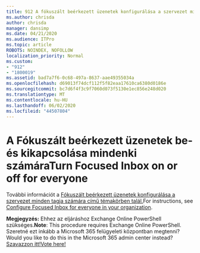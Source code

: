 ```yaml
---
title: 912 A fókuszált beérkezett üzenetek konfigurálása a szervezet minden tagja számára
ms.author: chrisda
author: chrisda
manager: dansimp
ms.date: 04/21/2020
ms.audience: ITPro
ms.topic: article
ROBOTS: NOINDEX, NOFOLLOW
localization_priority: Normal
ms.custom:
- "912"
- "1800019"
ms.assetid: bad7a7f6-0c68-497a-8637-aae49355034a
ms.openlocfilehash: d69013f74dcf112f5f82eaa17610ca6380d0186e
ms.sourcegitcommit: bc7d6f4f3c9f7060d073f5130e1ec856e248d020
ms.translationtype: MT
ms.contentlocale: hu-HU
ms.lasthandoff: 06/02/2020
ms.locfileid: "44507804"
---
```

# <a name="turn-focused-inbox-on-or-off-for-everyone"></a><span data-ttu-id="03031-102">A Fókuszált beérkezett üzenetek be- és kikapcsolása mindenki számára</span><span class="sxs-lookup"><span data-stu-id="03031-102">Turn Focused Inbox on or off for everyone</span></span>

<span data-ttu-id="03031-103">További információt a [Fókuszált beérkezett üzenetek konfigurálása a szervezet minden tagja számára című témakörben talál.](https://docs.microsoft.com/microsoft-365/admin/setup/configure-focused-inbox)</span><span class="sxs-lookup"><span data-stu-id="03031-103">For instructions, see [Configure Focused Inbox for everyone in your organization](https://docs.microsoft.com/microsoft-365/admin/setup/configure-focused-inbox).</span></span>

<span data-ttu-id="03031-104">**Megjegyzés:** Ehhez az eljáráshoz Exchange Online PowerShell szükséges.</span><span class="sxs-lookup"><span data-stu-id="03031-104">**Note**: This procedure requires Exchange Online PowerShell.</span></span> <span data-ttu-id="03031-105">Szeretné ezt inkább a Microsoft 365 felügyeleti központban megtenni?</span><span class="sxs-lookup"><span data-stu-id="03031-105">Would you like to do this in the Microsoft 365 admin center instead?</span></span> [<span data-ttu-id="03031-106">Szavazzon itt!</span><span class="sxs-lookup"><span data-stu-id="03031-106">Vote here!</span></span>](https://go.microsoft.com/fwlink/p/?linkid=862489)
